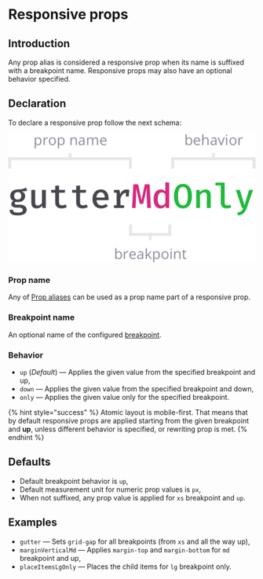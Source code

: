 # Responsive props

## Introduction

Any prop alias is considered a responsive prop when its name is suffixed with a breakpoint name. Responsive props may also have an optional behavior specified.

## Declaration

To declare a responsive prop follow the next schema:

![propName + ?breakpointName + ?behavior](../.gitbook/assets/responsive-prop.png)

### **Prop name**

Any of [Prop aliases](prop-aliases.md) can be used as a prop name part of a responsive prop.

### Breakpoint name

An optional name of the configured [breakpoint](breakpoints.md).

### **Behavior**

* `up` \(_Default_\) — Applies the given value from the specified breakpoint and up,
* `down` — Applies the given value from the specified breakpoint and down,
* `only` — Applies the given value only for the specified breakpoint.

{% hint style="success" %}
Atomic layout is mobile-first. That means that by default responsive props are applied starting from the given breakpoint and **up**, unless different behavior is specified, or rewriting prop is met.
{% endhint %}

## Defaults

* Default breakpoint behavior is `up`,
* Default measurement unit for numeric prop values is `px`,
* When not suffixed, any prop value is applied for `xs` breakpoint and `up`.

## Examples

* `gutter` — Sets `grid-gap` for all breakpoints \(from `xs` and all the way up\), 
* `marginVerticalMd` — Applies `margin-top` and `margin-bottom` for `md` breakpoint and up,
* `placeItemsLgOnly` — Places the child items for `lg` breakpoint only.

